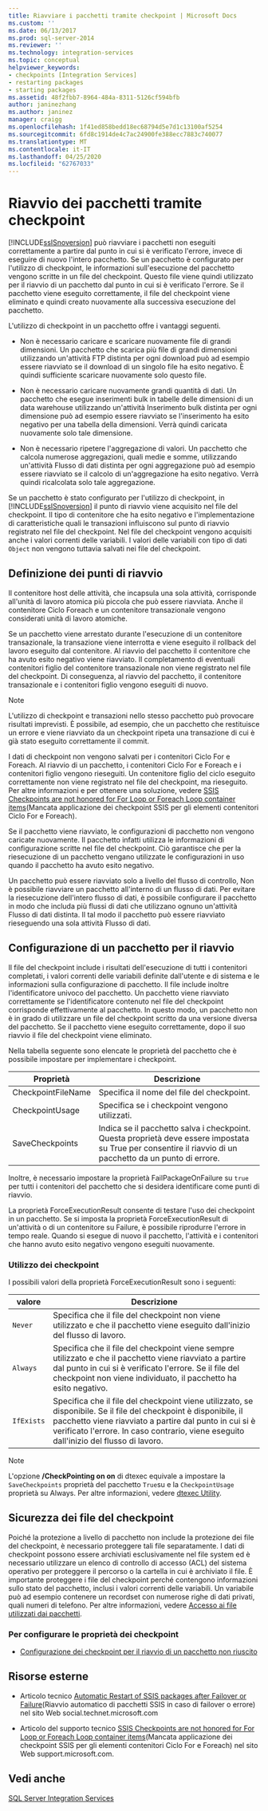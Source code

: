 ```yaml
---
title: Riavviare i pacchetti tramite checkpoint | Microsoft Docs
ms.custom: ''
ms.date: 06/13/2017
ms.prod: sql-server-2014
ms.reviewer: ''
ms.technology: integration-services
ms.topic: conceptual
helpviewer_keywords:
- checkpoints [Integration Services]
- restarting packages
- starting packages
ms.assetid: 48f2fbb7-8964-484a-8311-5126cf594bfb
author: janinezhang
ms.author: janinez
manager: craigg
ms.openlocfilehash: 1f41ed858bedd18ec68794d5e7d1c13100af5254
ms.sourcegitcommit: 6fd8c1914de4c7ac24900fe388ecc7883c740077
ms.translationtype: MT
ms.contentlocale: it-IT
ms.lasthandoff: 04/25/2020
ms.locfileid: "62767033"
---
```

# <a name="restart-packages-by-using-checkpoints"></a>Riavvio dei pacchetti tramite checkpoint
  [!INCLUDE[ssISnoversion](../../includes/ssisnoversion-md.md)] può riavviare i pacchetti non eseguiti correttamente a partire dal punto in cui si è verificato l'errore, invece di eseguire di nuovo l'intero pacchetto. Se un pacchetto è configurato per l'utilizzo di checkpoint, le informazioni sull'esecuzione del pacchetto vengono scritte in un file del checkpoint. Questo file viene quindi utilizzato per il riavvio di un pacchetto dal punto in cui si è verificato l'errore. Se il pacchetto viene eseguito correttamente, il file del checkpoint viene eliminato e quindi creato nuovamente alla successiva esecuzione del pacchetto.  
  
 L'utilizzo di checkpoint in un pacchetto offre i vantaggi seguenti.  
  
-   Non è necessario caricare e scaricare nuovamente file di grandi dimensioni. Un pacchetto che scarica più file di grandi dimensioni utilizzando un'attività FTP distinta per ogni download può ad esempio essere riavviato se il download di un singolo file ha esito negativo. È quindi sufficiente scaricare nuovamente solo questo file.  
  
-   Non è necessario caricare nuovamente grandi quantità di dati. Un pacchetto che esegue inserimenti bulk in tabelle delle dimensioni di un data warehouse utilizzando un'attività Inserimento bulk distinta per ogni dimensione può ad esempio essere riavviato se l'inserimento ha esito negativo per una tabella della dimensioni. Verrà quindi caricata nuovamente solo tale dimensione.  
  
-   Non è necessario ripetere l'aggregazione di valori. Un pacchetto che calcola numerose aggregazioni, quali medie e somme, utilizzando un'attività Flusso di dati distinta per ogni aggregazione può ad esempio essere riavviato se il calcolo di un'aggregazione ha esito negativo. Verrà quindi ricalcolata solo tale aggregazione.  
  
 Se un pacchetto è stato configurato per l'utilizzo di checkpoint, in [!INCLUDE[ssISnoversion](../../includes/ssisnoversion-md.md)] il punto di riavvio viene acquisito nel file del checkpoint. Il tipo di contenitore che ha esito negativo e l'implementazione di caratteristiche quali le transazioni influiscono sul punto di riavvio registrato nel file del checkpoint. Nel file del checkpoint vengono acquisiti anche i valori correnti delle variabili. I valori delle variabili con tipo di dati `Object` non vengono tuttavia salvati nei file del checkpoint.  
  
## <a name="defining-restart-points"></a>Definizione dei punti di riavvio  
 Il contenitore host delle attività, che incapsula una sola attività, corrisponde all'unità di lavoro atomica più piccola che può essere riavviata. Anche il contenitore Ciclo Foreach e un contenitore transazionale vengono considerati unità di lavoro atomiche.  
  
 Se un pacchetto viene arrestato durante l'esecuzione di un contenitore transazionale, la transazione viene interrotta e viene eseguito il rollback del lavoro eseguito dal contenitore. Al riavvio del pacchetto il contenitore che ha avuto esito negativo viene riavviato. Il completamento di eventuali contenitori figlio del contenitore transazionale non viene registrato nel file del checkpoint. Di conseguenza, al riavvio del pacchetto, il contenitore transazionale e i contenitori figlio vengono eseguiti di nuovo.  
  
> [!NOTE]  
>  L'utilizzo di checkpoint e transazioni nello stesso pacchetto può provocare risultati imprevisti. È possibile, ad esempio, che un pacchetto che restituisce un errore e viene riavviato da un checkpoint ripeta una transazione di cui è già stato eseguito correttamente il commit.  
  
 I dati di checkpoint non vengono salvati per i contenitori Ciclo For e Foreach. Al riavvio di un pacchetto, i contenitori Ciclo For e Foreach e i contenitori figlio vengono rieseguiti. Un contenitore figlio del ciclo eseguito correttamente non viene registrato nel file del checkpoint, ma rieseguito. Per altre informazioni e per ottenere una soluzione, vedere [SSIS Checkpoints are not honored for For Loop or Foreach Loop container items](https://go.microsoft.com/fwlink/?LinkId=241633)(Mancata applicazione dei checkpoint SSIS per gli elementi contenitori Ciclo For e Foreach).  
  
 Se il pacchetto viene riavviato, le configurazioni di pacchetto non vengono caricate nuovamente. Il pacchetto infatti utilizza le informazioni di configurazione scritte nel file del checkpoint. Ciò garantisce che per la riesecuzione di un pacchetto vengano utilizzate le configurazioni in uso quando il pacchetto ha avuto esito negativo.  
  
 Un pacchetto può essere riavviato solo a livello del flusso di controllo, Non è possibile riavviare un pacchetto all'interno di un flusso di dati. Per evitare la riesecuzione dell'intero flusso di dati, è possibile configurare il pacchetto in modo che includa più flussi di dati che utilizzano ognuno un'attività Flusso di dati distinta. Il tal modo il pacchetto può essere riavviato rieseguendo una sola attività Flusso di dati.  
  
## <a name="configuring-a-package-to-restart"></a>Configurazione di un pacchetto per il riavvio  
 Il file del checkpoint include i risultati dell'esecuzione di tutti i contenitori completati, i valori correnti delle variabili definite dall'utente e di sistema e le informazioni sulla configurazione di pacchetto. Il file include inoltre l'identificatore univoco del pacchetto. Un pacchetto viene riavviato correttamente se l'identificatore contenuto nel file del checkpoint corrisponde effettivamente al pacchetto. In questo modo, un pacchetto non è in grado di utilizzare un file del checkpoint scritto da una versione diversa del pacchetto. Se il pacchetto viene eseguito correttamente, dopo il suo riavvio il file del checkpoint viene eliminato.  
  
 Nella tabella seguente sono elencate le proprietà del pacchetto che è possibile impostare per implementare i checkpoint.  
  
|Proprietà|Descrizione|  
|--------------|-----------------|  
|CheckpointFileName|Specifica il nome del file del checkpoint.|  
|CheckpointUsage|Specifica se i checkpoint vengono utilizzati.|  
|SaveCheckpoints|Indica se il pacchetto salva i checkpoint. Questa proprietà deve essere impostata su True per consentire il riavvio di un pacchetto da un punto di errore.|  
  
 Inoltre, è necessario impostare la proprietà FailPackageOnFailure su `true` per tutti i contenitori del pacchetto che si desidera identificare come punti di riavvio.  
  
 La proprietà ForceExecutionResult consente di testare l'uso dei checkpoint in un pacchetto. Se si imposta la proprietà ForceExecutionResult di un'attività o di un contenitore su Failure, è possibile riprodurre l'errore in tempo reale. Quando si esegue di nuovo il pacchetto, l'attività e i contenitori che hanno avuto esito negativo vengono eseguiti nuovamente.  
  
### <a name="checkpoint-usage"></a>Utilizzo dei checkpoint  
 I possibili valori della proprietà ForceExecutionResult sono i seguenti:  
  
|valore|Descrizione|  
|-----------|-----------------|  
|`Never`|Specifica che il file del checkpoint non viene utilizzato e che il pacchetto viene eseguito dall'inizio del flusso di lavoro.|  
|`Always`|Specifica che il file del checkpoint viene sempre utilizzato e che il pacchetto viene riavviato a partire dal punto in cui si è verificato l'errore. Se il file del checkpoint non viene individuato, il pacchetto ha esito negativo.|  
|`IfExists`|Specifica che il file del checkpoint viene utilizzato, se disponibile. Se il file del checkpoint è disponibile, il pacchetto viene riavviato a partire dal punto in cui si è verificato l'errore. In caso contrario, viene eseguito dall'inizio del flusso di lavoro.|  
  
> [!NOTE]  
>  L'opzione **/CheckPointing on on** di dtexec equivale a impostare la `SaveCheckpoints` proprietà del pacchetto `True`su e la `CheckpointUsage` proprietà su Always. Per altre informazioni, vedere [dtexec Utility](dtexec-utility.md).  
  
## <a name="securing-checkpoint-files"></a>Sicurezza dei file del checkpoint  
 Poiché la protezione a livello di pacchetto non include la protezione dei file del checkpoint, è necessario proteggere tali file separatamente. I dati di checkpoint possono essere archiviati esclusivamente nel file system ed è necessario utilizzare un elenco di controllo di accesso (ACL) del sistema operativo per proteggere il percorso o la cartella in cui è archiviato il file. È importante proteggere i file del checkpoint perché contengono informazioni sullo stato del pacchetto, inclusi i valori correnti delle variabili. Un variabile può ad esempio contenere un recordset con numerose righe di dati privati, quali numeri di telefono. Per altre informazioni, vedere [Accesso ai file utilizzati dai pacchetti](../access-to-files-used-by-packages.md).  
  
### <a name="to-configure-the-checkpoint-properties"></a>Per configurare le proprietà dei checkpoint  
  
-   [Configurazione dei checkpoint per il riavvio di un pacchetto non riuscito](../configure-checkpoints-for-restarting-a-failed-package.md)  
  
## <a name="external-resources"></a>Risorse esterne  
  
-   Articolo tecnico [Automatic Restart of SSIS packages after Failover or Failure](https://go.microsoft.com/fwlink/?LinkId=200407)(Riavvio automatico di pacchetti SSIS in caso di failover o errore) nel sito Web social.technet.microsoft.com  
  
-   Articolo del supporto tecnico [SSIS Checkpoints are not honored for For Loop or Foreach Loop container items](https://go.microsoft.com/fwlink/?LinkId=241633)(Mancata applicazione dei checkpoint SSIS per gli elementi contenitori Ciclo For e Foreach) nel sito Web support.microsoft.com.  
  
## <a name="see-also"></a>Vedi anche  
 [SQL Server Integration Services](../sql-server-integration-services.md)  
  
  
